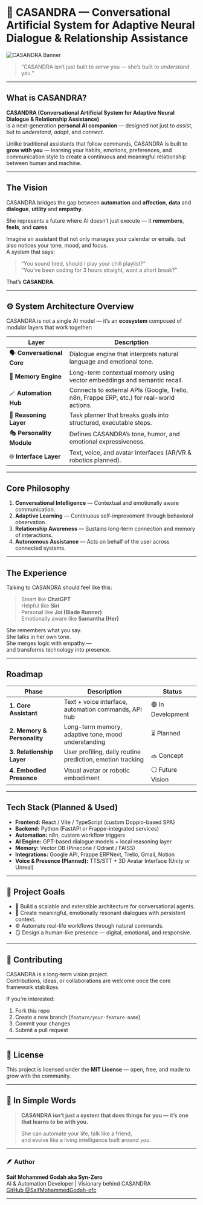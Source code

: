 # 🌌 CASANDRA — Conversational Artificial System for Adaptive Neural Dialogue & Relationship Assistance
![CASANDRA Banner](images/CASANDRA.png)
> “CASANDRA isn’t just built to *serve* you — she’s built to *understand* you.”

---

## What is CASANDRA?

**CASANDRA (Conversational Artificial System for Adaptive Neural Dialogue & Relationship Assistance)**  
is a next-generation **personal AI companion** — designed not just to *assist*, but to *understand*, *adapt*, and *connect*.

Unlike traditional assistants that follow commands, CASANDRA is built to **grow with you** — learning your habits, emotions, preferences, and communication style to create a continuous and meaningful relationship between human and machine.

---

## The Vision

CASANDRA bridges the gap between **automation** and **affection**, **data** and **dialogue**, **utility** and **empathy**.

She represents a future where AI doesn’t just execute — it **remembers**, **feels**, and **cares**.

Imagine an assistant that not only manages your calendar or emails, but also notices your tone, mood, and focus.  
A system that says:  
> “You sound tired, should I play your chill playlist?”  
> “You’ve been coding for 3 hours straight, want a short break?”

That’s **CASANDRA**.

---

## ⚙️ System Architecture Overview

CASANDRA is not a single AI model — it’s an **ecosystem** composed of modular layers that work together:

| Layer | Description |
|-------|--------------|
| 🗣️ **Conversational Core** | Dialogue engine that interprets natural language and emotional tone. |
| 💾 **Memory Engine** | Long-term contextual memory using vector embeddings and semantic recall. |
| 🪄 **Automation Hub** | Connects to external APIs (Google, Trello, n8n, Frappe ERP, etc.) for real-world actions. |
| 🧩 **Reasoning Layer** | Task planner that breaks goals into structured, executable steps. |
| 🎭 **Personality Module** | Defines CASANDRA’s tone, humor, and emotional expressiveness. |
| 🌐 **Interface Layer** | Text, voice, and avatar interfaces (AR/VR & robotics planned). |

---

## Core Philosophy

1. **Conversational Intelligence** — Contextual and emotionally aware communication.  
2. **Adaptive Learning** — Continuous self-improvement through behavioral observation.  
3. **Relationship Awareness** — Sustains long-term connection and memory of interactions.  
4. **Autonomous Assistance** — Acts on behalf of the user across connected systems.  

---

## The Experience

Talking to CASANDRA should feel like this:

> Smart like **ChatGPT**  
> Helpful like **Siri**  
> Personal like **Joi (Blade Runner)**  
> Emotionally aware like **Samantha (Her)**  

She remembers what you say.  
She talks in her own tone.  
She merges logic with empathy —  
and transforms technology into presence.

---

## Roadmap

| Phase | Description | Status |
|--------|--------------|---------|
| **1. Core Assistant** | Text + voice interface, automation commands, API hub | 🟢 In Development |
| **2. Memory & Personality** | Long-term memory, adaptive tone, mood understanding | ⏳ Planned |
| **3. Relationship Layer** | User profiling, daily routine prediction, emotion tracking | 🔜 Concept |
| **4. Embodied Presence** | Visual avatar or robotic embodiment | ⚪ Future Vision |

---

## Tech Stack (Planned & Used)

- **Frontend:** React / Vite / TypeScript (custom Doppio-based SPA)
- **Backend:** Python (FastAPI or Frappe-integrated services)
- **Automation:** n8n, custom workflow triggers
- **AI Engine:** GPT-based dialogue models + local reasoning layer
- **Memory:** Vector DB (Pinecone / Qdrant / FAISS)
- **Integrations:** Google API, Frappe ERPNext, Trello, Gmail, Notion
- **Voice & Presence (Planned):** TTS/STT + 3D Avatar Interface (Unity or Unreal)

---

## 🧭 Project Goals

- 🧠 Build a scalable and extensible architecture for conversational agents.  
- 💬 Create meaningful, emotionally resonant dialogues with persistent context.  
- ⚙️ Automate real-life workflows through natural commands.  
- 🪞 Design a human-like presence — digital, emotional, and responsive.  

---

## 🤝 Contributing

CASANDRA is a long-term vision project.  
Contributions, ideas, or collaborations are welcome once the core framework stabilizes.

If you’re interested:
1. Fork this repo  
2. Create a new branch (`feature/your-feature-name`)  
3. Commit your changes  
4. Submit a pull request  

---

## 📜 License

This project is licensed under the **MIT License** — open, free, and made to grow with the community.

---

## 💬 In Simple Words

> **CASANDRA isn’t just a system that does things for you —
>  it’s one that learns to be with you.**  
>
> She can automate your life, talk like a friend,  
> and evolve like a living intelligence built around *you*.

---

### 🪶 Author

**Saif Mohammed Godah aka Syn-Zero**  
AI & Automation Developer | Visionary behind CASANDRA  
[GitHub @SaifMohammedGodah-ofc](https://github.com/SaifMohammedGodah-ofc)

---
